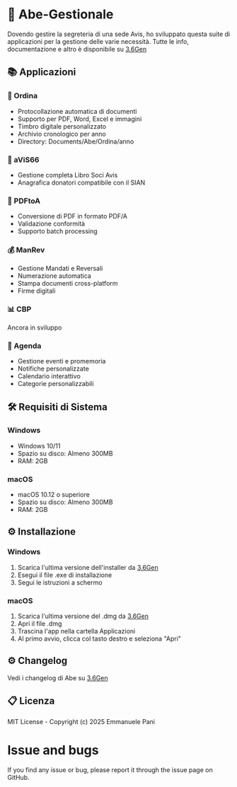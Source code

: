 # 🏢 Abe-Gestionale

Dovendo gestire la segreteria di una sede Avis, ho sviluppato questa suite di applicazioni per la gestione delle varie necessità.
Tutte le info, documentazione e altro è disponibile su [3.6Gen](https://emmanuelep.github.io/3p6gen)

## 📚 Applicazioni

### 📝 Ordina
- Protocollazione automatica di documenti
- Supporto per PDF, Word, Excel e immagini
- Timbro digitale personalizzato
- Archivio cronologico per anno
- Directory: Documents/Abe/Ordina/anno

### 👥 aViS66
- Gestione completa Libro Soci Avis
- Anagrafica donatori compatibile con il SIAN 

### 📄 PDFtoA
- Conversione di PDF in formato PDF/A
- Validazione conformità
- Supporto batch processing

### 💰 ManRev
- Gestione Mandati e Reversali
- Numerazione automatica
- Stampa documenti cross-platform
- Firme digitali

### 📊 CBP
Ancora in sviluppo

### 📅 Agenda
- Gestione eventi e promemoria
- Notifiche personalizzate
- Calendario interattivo
- Categorie personalizzabili

## 🛠️ Requisiti di Sistema

### Windows
- Windows 10/11
- Spazio su disco: Almeno 300MB
- RAM: 2GB

### macOS
- macOS 10.12 o superiore
- Spazio su disco: Almeno 300MB
- RAM: 2GB

## ⚙️ Installazione

### Windows
1. Scarica l'ultima versione dell'installer da [3.6Gen](https://emmanuelep.github.io/3p6gen/pages/download.html)
2. Esegui il file .exe di installazione
3. Segui le istruzioni a schermo

### macOS
1. Scarica l'ultima versione del .dmg da [3.6Gen](https://emmanuelep.github.io/3p6gen/pages/download.html)
2. Apri il file .dmg
3. Trascina l'app nella cartella Applicazioni
4. Al primo avvio, clicca col tasto destro e seleziona "Apri"

## ⚙️ Changelog
Vedi i changelog di Abe su [3.6Gen](https://emmanuelep.github.io/3p6gen/pages/abe/changelog/changelog.html)

## 📋 Licenza
MIT License - Copyright (c) 2025 Emmanuele Pani

# Issue and bugs
If you find any issue or bug, please report it through the issue page on GitHub.

